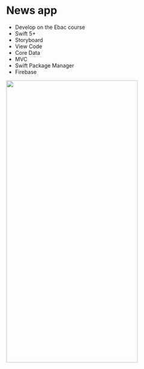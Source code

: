 # News app

- Develop on the Ebac course
- Swift 5+
- Storyboard
- View Code
- Core Data
- MVC
- Swift Package Manager
- Firebase

<img src="https://user-images.githubusercontent.com/32423942/227749972-6865c86f-30c7-47e1-bcd4-62f3fd24c148.png" width="350" height="750" />
